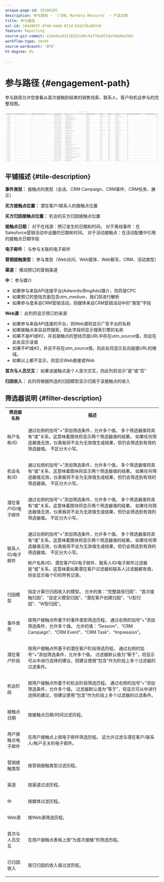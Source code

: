 ```yaml
---
unique-page-id: 35586105
description: 参与路径 —  [!DNL Marketo Measure]  — 产品文档
title: 参与路径
exl-id: 104d803f-9f40-4ab6-872d-6432f8c087e9
feature: Reporting
source-git-commit: e24e01a03218252c06c9a776e0519afbddbe2b8c
workflow-type: tm+mt
source-wordcount: '874'
ht-degree: 0%

---
```


# 参与路径 {#engagement-path}

参与路径允许您查看从首次接触到结束的销售线索、联系人、客户和机会参与的完整视图。

![](assets/one-2.png)

## 平铺描述 {#tile-description}

**事件类型：** 接触点的类型（会话、CRM Campaign、CRM事件、CRM任务、展示）

**买方接触点位置：** 潜在客户/联系人的接触点位置

**买方归因接触点位置：** 机会的买方归因接触点位置

**接触点日期：** 对于在线源：预订发生的日期和时间。 对于离线事件：在Salesforce营销活动中设置的日期和时间。 对于活动接触点：在活动配置中引用的接触点日期字段

**电子邮件：** 与参与关联的电子邮件

**营销接触类型：** 参与类型（Web访问、Web窗体、Web聊天、CRM、活动类型）

**渠道：** 推动预订的营销渠道

**中：** 参与媒介

* 如果参与来自API连接平台(Adwords/BingAds)媒介，则将是CPC
* 如果预订的登陆页面包含utm_medium，我们将进行解析
* 如果参与度来自CRM营销活动，则媒体来自CRM营销活动中的“类型”字段

**Web源：** 此列将显示预订的来源

* 如果参与来自API连接的平台，则Web源将显示广告平台的名称
* 如果接触点来自自然搜索，则此字段将显示搜索引擎的名称
* 如果不是#1或#2，并且接触点的登陆页面URL中存在utm_source值，则会在此处显示该值
* 如果不#1或#2，并且不存在utm_source值，则此处将显示反向链接URL的根域。
* 如果以上都不显示，则显示Web直接或Web

**首次与人员交互：** 如果该接触点是个人首次交互，则此列将显示“是”或“否”

**归因收入：** 此列将根据所选的归因模型显示归属于该接触点的收入

## 筛选器说明 {#filter-description}

<table> 
 <colgroup> 
  <col> 
  <col> 
 </colgroup> 
 <tbody> 
  <tr> 
   <th>筛选器名称</th> 
   <th>描述</th> 
  </tr> 
  <tr> 
   <td><p>帐户名称/ID</p></td> 
   <td><p>通过右侧的加号“+”添加筛选条件，允许多个值。 多个筛选器值将具有“或”关系，这意味着图块将显示两个筛选器值的结果。 如果任何筛选器值无效，仪表板将不会为无效值生成结果，但仍会筛选到有效的筛选器值。 不区分大小写。</p></td> 
  </tr> 
  <tr> 
   <td><p>机会名称/ID</p></td> 
   <td><p>通过右侧的加号“+”添加筛选条件，允许多个值。 多个筛选器值将具有“或”关系，这意味着图块将显示两个筛选器值的结果。 如果任何筛选器值无效，仪表板将不会为无效值生成结果，但仍会筛选到有效的筛选器值。 不区分大小写。</p></td> 
  </tr> 
  <tr> 
   <td><p>潜在客户ID/电子邮件</p></td> 
   <td><p>通过右侧的加号“+”添加筛选条件，允许多个值。 多个筛选器值将具有“或”关系，这意味着图块将显示两个筛选器值的结果。 如果任何筛选器值无效，仪表板将不会为无效值生成结果，但仍会筛选到有效的筛选器值。 不区分大小写。</p></td> 
  </tr> 
  <tr> 
   <td><p>联系人ID/电子邮件</p></td> 
   <td><p>通过右侧的加号“+”添加筛选条件，允许多个值。 多个筛选器值将具有“或”关系，这意味着图块将显示两个筛选器值的结果。 如果任何筛选器值无效，仪表板将不会为无效值生成结果，但仍会筛选到有效的筛选器值。 不区分大小写。</p><p>帐户名称/ID、潜在客户ID/电子邮件、联系人ID/电子邮件过滤器是“或”关系，这意味着如果潜在客户过滤器和联系人过滤器都有值，则会显示每个ID的所有记录。</p></td> 
  </tr> 
  <tr> 
   <td><p>归因模型</p></td> 
   <td><p>指定计算已归因收入的模型。 允许的值：“完整路径归因”、“首次接触归因”、“自定义模型归因”、“潜在客户创建归因”、“U型归因”、“W型归因”。</p></td> 
  </tr> 
  <tr> 
   <td><p>事件类型</p></td> 
   <td><p>按用户接触点所基于的事件类型筛选历程。 通过右侧的加号“+”添加筛选条件，允许多个值。 允许的值：“Session”、“CRM Campaign”、“CRM Event”、“CRM Task”、“Impression”。</p></td> 
  </tr> 
  <tr> 
   <td><p>潜在客户阶段</p></td> 
   <td><p>按用户接触点所基于的潜在客户阶段筛选历程。 通过右侧的加号“+”添加筛选条件，允许多个值。 过滤器默认值为“等于”，将显示可从中进行选择的建议，但建议使用“包含”作为阶段上多个过滤器的过滤条件。</p></td> 
  </tr> 
  <tr> 
   <td><p>机会阶段</p></td> 
   <td><p>按用户接触点所基于的机会阶段筛选历程。 通过右侧的加号“+”添加筛选条件，允许多个值。 过滤器默认值为“等于”，将显示可从中进行选择的建议，但建议使用“包含”作为阶段上多个过滤器的过滤条件。</p></td> 
  </tr> 
  <tr> 
   <td><p>接触点日期</p></td> 
   <td><p>按接触点日期/时间过滤历程。</p></td> 
  </tr> 
  <tr> 
   <td><p>用户接触点电子邮件</p></td> 
   <td><p>在用户接触点上按电子邮件筛选历程。 这允许过滤与潜在客户/联系人/帐户无关的电子邮件。</p></td> 
  </tr> 
  <tr> 
   <td><p>营销接触类型</p></td> 
   <td><p>按营销接触类型过滤历程。</p></td> 
  </tr> 
  <tr> 
   <td><p>渠道</p></td> 
   <td><p>按渠道过滤历程。</p></td> 
  </tr> 
  <tr> 
   <td><p>中</p></td> 
   <td><p>按媒体过滤历程。</p></td> 
  </tr> 
  <tr> 
   <td><p>Web源</p></td> 
   <td><p>按Web源筛选历程。</p></td> 
  </tr> 
  <tr> 
   <td><p>首次与人员交互</p></td> 
   <td><p>在用户接触点表格上按“为首次接触”列筛选历程。</p></td> 
  </tr> 
  <tr> 
   <td><p>已归因收入</p></td> 
   <td><p>按已归因的收入值过滤历程。</p></td> 
  </tr> 
 </tbody> 
</table>
